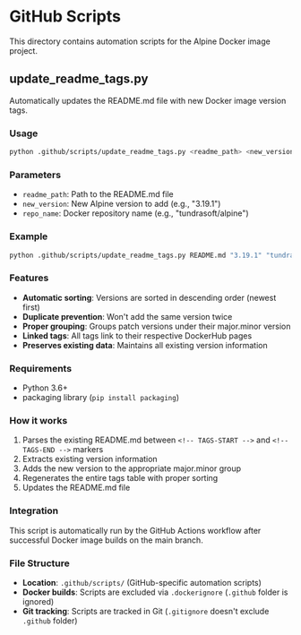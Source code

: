 # GitHub Scripts

This directory contains automation scripts for the Alpine Docker image project.

## update_readme_tags.py

Automatically updates the README.md file with new Docker image version tags.

### Usage

```bash
python .github/scripts/update_readme_tags.py <readme_path> <new_version> <repo_name>
```

### Parameters

- `readme_path`: Path to the README.md file
- `new_version`: New Alpine version to add (e.g., "3.19.1")
- `repo_name`: Docker repository name (e.g., "tundrasoft/alpine")

### Example

```bash
python .github/scripts/update_readme_tags.py README.md "3.19.1" "tundrasoft/alpine"
```

### Features

- **Automatic sorting**: Versions are sorted in descending order (newest first)
- **Duplicate prevention**: Won't add the same version twice
- **Proper grouping**: Groups patch versions under their major.minor version
- **Linked tags**: All tags link to their respective DockerHub pages
- **Preserves existing data**: Maintains all existing version information

### Requirements

- Python 3.6+
- packaging library (`pip install packaging`)

### How it works

1. Parses the existing README.md between `<!-- TAGS-START -->` and `<!-- TAGS-END -->` markers
2. Extracts existing version information
3. Adds the new version to the appropriate major.minor group
4. Regenerates the entire tags table with proper sorting
5. Updates the README.md file

### Integration

This script is automatically run by the GitHub Actions workflow after successful Docker image builds on the main branch.

### File Structure

- **Location**: `.github/scripts/` (GitHub-specific automation scripts)
- **Docker builds**: Scripts are excluded via `.dockerignore` (`.github` folder is ignored)
- **Git tracking**: Scripts are tracked in Git (`.gitignore` doesn't exclude `.github` folder)
